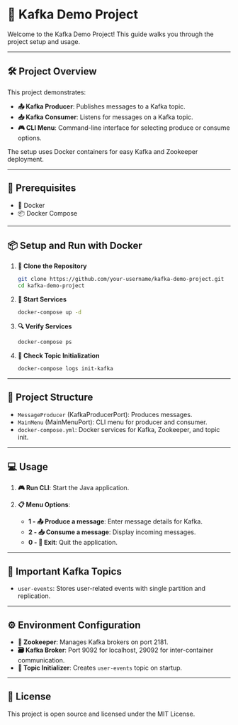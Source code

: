 
# 🚀 Kafka Demo Project

Welcome to the Kafka Demo Project! This guide walks you through the project setup and usage.

---

## 🛠 Project Overview

This project demonstrates:
- **📤 Kafka Producer**: Publishes messages to a Kafka topic.
- **📥 Kafka Consumer**: Listens for messages on a Kafka topic.
- **🎮 CLI Menu**: Command-line interface for selecting produce or consume options.

The setup uses Docker containers for easy Kafka and Zookeeper deployment.

---

## 🔧 Prerequisites

- 🐳 Docker
- 📦 Docker Compose

---

## 📦 Setup and Run with Docker

1. **📂 Clone the Repository**
   ```bash
   git clone https://github.com/your-username/kafka-demo-project.git
   cd kafka-demo-project
   ```

2. **🐳 Start Services**
   ```bash
   docker-compose up -d
   ```

3. **🔍 Verify Services**
   ```bash
   docker-compose ps
   ```

4. **📜 Check Topic Initialization**
   ```bash
   docker-compose logs init-kafka
   ```

---

## 📜 Project Structure

- `MessageProducer` (KafkaProducerPort): Produces messages.
- `MainMenu` (MainMenuPort): CLI menu for producer and consumer.
- `docker-compose.yml`: Docker services for Kafka, Zookeeper, and topic init.

---

## 💻 Usage

1. **🎮 Run CLI**: Start the Java application.

2. **📋 Menu Options**:
   - **1 - 📤 Produce a message**: Enter message details for Kafka.
   - **2 - 📥 Consume a message**: Display incoming messages.
   - **0 - 🚪 Exit**: Quit the application.

---

## 📌 Important Kafka Topics

- `user-events`: Stores user-related events with single partition and replication.

---

## ⚙️ Environment Configuration

- **🦉 Zookeeper**: Manages Kafka brokers on port 2181.
- **🗃️ Kafka Broker**: Port 9092 for localhost, 29092 for inter-container communication.
- **📝 Topic Initializer**: Creates `user-events` topic on startup.

---

## 📝 License

This project is open source and licensed under the MIT License.
